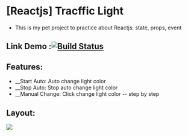 # [Reactjs] Tracffic Light
- This is my pet project to practice about Reactjs: state, props, event 
## Link Demo :[![Build Status](https://api.travis-ci.org/OrchardCMS/OrchardCore.svg?branch=dev)](https://shrouded-forest-39072.herokuapp.com/)
## Features:
- __Start Auto: Auto change light color
- __Stop Auto: Stop auto change light color
- __Manual Change: Click change light color -- step by step
## Layout:
![](https://shrouded-forest-39072.herokuapp.com/layout.png)
